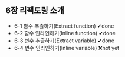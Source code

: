 6장 리팩토링 소개
----------------

- 6-1 함수 추출하기(Extract function) ✔done 
- 6-2 함수 인라인하기(Inline function) ✔done
- 6-3 변수 추출하기(Extract variable) ✔done
- 6-4 변수 인라인하기(Inline variable) ❌not yet